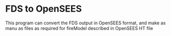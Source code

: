 # FDS to OpenSEES
This program can convert the FDS output in OpenSEES format, and make as manu as files as required for fireModel described in OpenSEES HT file 

